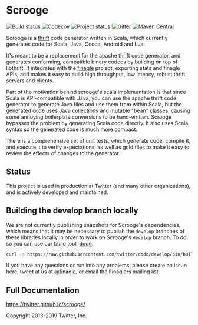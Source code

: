 # Scrooge

[![Build status](https://travis-ci.org/twitter/scrooge.svg?branch=develop)](https://travis-ci.org/twitter/scrooge)
[![Codecov](https://codecov.io/gh/twitter/scrooge/branch/develop/graph/badge.svg)](https://codecov.io/gh/twitter/scrooge)
[![Project status](https://img.shields.io/badge/status-active-brightgreen.svg)](#status)
[![Gitter](https://badges.gitter.im/twitter/finagle.svg)](https://gitter.im/twitter/finagle?utm_source=badge&utm_medium=badge&utm_campaign=pr-badge)
[![Maven Central](https://maven-badges.herokuapp.com/maven-central/com.twitter/scrooge-core_2.12/badge.svg)](https://maven-badges.herokuapp.com/maven-central/com.twitter/scrooge-core_2.12)

Scrooge is a [thrift](https://thrift.apache.org/) code generator written in
Scala, which currently generates code for Scala, Java, Cocoa, Android and Lua.

It's meant to be a replacement for the apache thrift code generator, and
generates conforming, compatible binary codecs by building on top of
libthrift.  It integrates with the [finagle][0] project, exporting stats
and finagle APIs, and makes it easy to build high throughput, low latency,
robust thrift servers and clients.

Part of the motivation behind scrooge's scala implementation is that since Scala
is API-compatible with Java, you can use the apache thrift code generator to
generate Java files and use them from within Scala, but the generated code uses
Java collections and mutable "bean" classes, causing some annoying boilerplate
conversions to be hand-written. Scrooge bypasses the problem by generating Scala
code directly. It also uses Scala syntax so the generated code is much more
compact.

There is a comprehensive set of unit tests, which generate code, compile it, and
execute it to verify expectations, as well as gold files to make it easy to
review the effects of changes to the generator.

## Status

This project is used in production at Twitter (and many other organizations),
and is actively developed and maintained.

## Building the develop branch locally

We are not currently publishing snapshots for Scrooge's dependencies, which
means that it may be necessary to publish the `develop` branches of these
libraries locally in order to work on Scrooge's `develop` branch. To do so
you can use our build tool, [dodo](https://github.com/twitter/dodo).

``` bash
curl -s https://raw.githubusercontent.com/twitter/dodo/develop/bin/build | bash -s -- --no-test scrooge
```

If you have any questions or run into any problems, please create
an issue here, tweet at us at [@finagle](https://twitter.com/finagle), or email
the Finaglers mailing list.

## Full Documentation

<https://twitter.github.io/scrooge/>

Copyright 2013-2019 Twitter, Inc.

[0]: https://github.com/twitter/finagle
